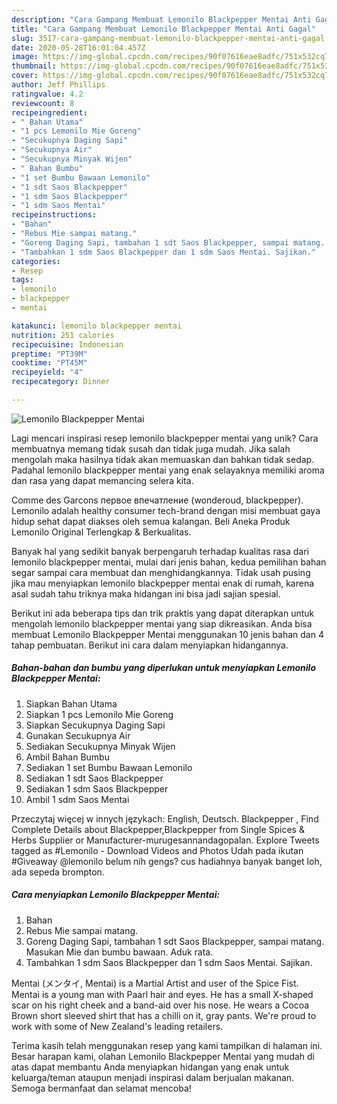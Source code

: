 ```yaml
---
description: "Cara Gampang Membuat Lemonilo Blackpepper Mentai Anti Gagal"
title: "Cara Gampang Membuat Lemonilo Blackpepper Mentai Anti Gagal"
slug: 3517-cara-gampang-membuat-lemonilo-blackpepper-mentai-anti-gagal
date: 2020-05-28T16:01:04.457Z
image: https://img-global.cpcdn.com/recipes/90f07616eae8adfc/751x532cq70/lemonilo-blackpepper-mentai-foto-resep-utama.jpg
thumbnail: https://img-global.cpcdn.com/recipes/90f07616eae8adfc/751x532cq70/lemonilo-blackpepper-mentai-foto-resep-utama.jpg
cover: https://img-global.cpcdn.com/recipes/90f07616eae8adfc/751x532cq70/lemonilo-blackpepper-mentai-foto-resep-utama.jpg
author: Jeff Phillips
ratingvalue: 4.2
reviewcount: 8
recipeingredient:
- " Bahan Utama"
- "1 pcs Lemonilo Mie Goreng"
- "Secukupnya Daging Sapi"
- "Secukupnya Air"
- "Secukupnya Minyak Wijen"
- " Bahan Bumbu"
- "1 set Bumbu Bawaan Lemonilo"
- "1 sdt Saos Blackpepper"
- "1 sdm Saos Blackpepper"
- "1 sdm Saos Mentai"
recipeinstructions:
- "Bahan"
- "Rebus Mie sampai matang."
- "Goreng Daging Sapi, tambahan 1 sdt Saos Blackpepper, sampai matang. Masukan Mie dan bumbu bawaan. Aduk rata."
- "Tambahkan 1 sdm Saos Blackpepper dan 1 sdm Saos Mentai. Sajikan."
categories:
- Resep
tags:
- lemonilo
- blackpepper
- mentai

katakunci: lemonilo blackpepper mentai 
nutrition: 251 calories
recipecuisine: Indonesian
preptime: "PT39M"
cooktime: "PT45M"
recipeyield: "4"
recipecategory: Dinner

---
```



![Lemonilo Blackpepper Mentai](https://img-global.cpcdn.com/recipes/90f07616eae8adfc/751x532cq70/lemonilo-blackpepper-mentai-foto-resep-utama.jpg)

Lagi mencari inspirasi resep lemonilo blackpepper mentai yang unik? Cara membuatnya memang tidak susah dan tidak juga mudah. Jika salah mengolah maka hasilnya tidak akan memuaskan dan bahkan tidak sedap. Padahal lemonilo blackpepper mentai yang enak selayaknya memiliki aroma dan rasa yang dapat memancing selera kita.

Comme des Garcons первое впечатление (wonderoud, blackpepper). Lemonilo adalah healthy consumer tech-brand dengan misi membuat gaya hidup sehat dapat diakses oleh semua kalangan. Beli Aneka Produk Lemonilo Original Terlengkap &amp; Berkualitas.

Banyak hal yang sedikit banyak berpengaruh terhadap kualitas rasa dari lemonilo blackpepper mentai, mulai dari jenis bahan, kedua pemilihan bahan segar sampai cara membuat dan menghidangkannya. Tidak usah pusing jika mau menyiapkan lemonilo blackpepper mentai enak di rumah, karena asal sudah tahu triknya maka hidangan ini bisa jadi sajian spesial.


Berikut ini ada beberapa tips dan trik praktis yang dapat diterapkan untuk mengolah lemonilo blackpepper mentai yang siap dikreasikan. Anda bisa membuat Lemonilo Blackpepper Mentai menggunakan 10 jenis bahan dan 4 tahap pembuatan. Berikut ini cara dalam menyiapkan hidangannya.

<!--inarticleads1-->

##### Bahan-bahan dan bumbu yang diperlukan untuk menyiapkan Lemonilo Blackpepper Mentai:

1. Siapkan  Bahan Utama
1. Siapkan 1 pcs Lemonilo Mie Goreng
1. Siapkan Secukupnya Daging Sapi
1. Gunakan Secukupnya Air
1. Sediakan Secukupnya Minyak Wijen
1. Ambil  Bahan Bumbu
1. Sediakan 1 set Bumbu Bawaan Lemonilo
1. Sediakan 1 sdt Saos Blackpepper
1. Sediakan 1 sdm Saos Blackpepper
1. Ambil 1 sdm Saos Mentai


Przeczytaj więcej w innych językach: English, Deutsch. Blackpepper , Find Complete Details about Blackpepper,Blackpepper from Single Spices &amp; Herbs Supplier or Manufacturer-murugesannandagopalan. Explore Tweets tagged as #Lemonilo - Download Videos and Photos Udah pada ikutan #Giveaway @lemonilo belum nih gengs? cus hadiahnya banyak banget loh, ada sepeda brompton. 

<!--inarticleads2-->

##### Cara menyiapkan Lemonilo Blackpepper Mentai:

1. Bahan
1. Rebus Mie sampai matang.
1. Goreng Daging Sapi, tambahan 1 sdt Saos Blackpepper, sampai matang. Masukan Mie dan bumbu bawaan. Aduk rata.
1. Tambahkan 1 sdm Saos Blackpepper dan 1 sdm Saos Mentai. Sajikan.


Mentai (メンタイ, Mentai) is a Martial Artist and user of the Spice Fist. Mentai is a young man with Paarl hair and eyes. He has a small X-shaped scar on his right cheek and a band-aid over his nose. He wears a Cocoa Brown short sleeved shirt that has a chilli on it, gray pants. We&#39;re proud to work with some of New Zealand&#39;s leading retailers. 

Terima kasih telah menggunakan resep yang kami tampilkan di halaman ini. Besar harapan kami, olahan Lemonilo Blackpepper Mentai yang mudah di atas dapat membantu Anda menyiapkan hidangan yang enak untuk keluarga/teman ataupun menjadi inspirasi dalam berjualan makanan. Semoga bermanfaat dan selamat mencoba!
